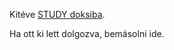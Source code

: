 Kitéve [STUDY doksiba](https://github.com/kaktusztea/km100/wiki/STUDY.pszi.diszciplinak).

Ha ott ki lett dolgozva, bemásolni ide.